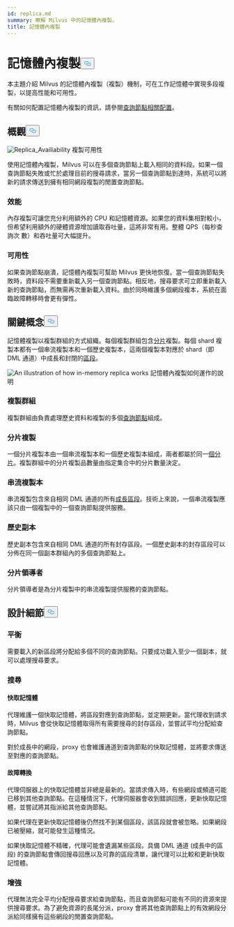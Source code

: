```yaml
---
id: replica.md
summary: 瞭解 Milvus 中的記憶體內複製。
title: 記憶體內複製
---
```

<h1 id="In-Memory-Replica" class="common-anchor-header">記憶體內複製<button data-href="#In-Memory-Replica" class="anchor-icon" translate="no">
      <svg translate="no"
        aria-hidden="true"
        focusable="false"
        height="20"
        version="1.1"
        viewBox="0 0 16 16"
        width="16"
      >
        <path
          fill="#0092E4"
          fill-rule="evenodd"
          d="M4 9h1v1H4c-1.5 0-3-1.69-3-3.5S2.55 3 4 3h4c1.45 0 3 1.69 3 3.5 0 1.41-.91 2.72-2 3.25V8.59c.58-.45 1-1.27 1-2.09C10 5.22 8.98 4 8 4H4c-.98 0-2 1.22-2 2.5S3 9 4 9zm9-3h-1v1h1c1 0 2 1.22 2 2.5S13.98 12 13 12H9c-.98 0-2-1.22-2-2.5 0-.83.42-1.64 1-2.09V6.25c-1.09.53-2 1.84-2 3.25C6 11.31 7.55 13 9 13h4c1.45 0 3-1.69 3-3.5S14.5 6 13 6z"
        ></path>
      </svg>
    </button></h1><p>本主題介紹 Milvus 的記憶體內複製（複製）機制，可在工作記憶體中實現多段複製，以提高性能和可用性。</p>
<p>有關如何配置記憶體內複製的資訊，請參閱<a href="/docs/zh-hant/configure_querynode.md#queryNodereplicas">查詢節點相關配置</a>。</p>
<h2 id="Overview" class="common-anchor-header">概觀<button data-href="#Overview" class="anchor-icon" translate="no">
      <svg translate="no"
        aria-hidden="true"
        focusable="false"
        height="20"
        version="1.1"
        viewBox="0 0 16 16"
        width="16"
      >
        <path
          fill="#0092E4"
          fill-rule="evenodd"
          d="M4 9h1v1H4c-1.5 0-3-1.69-3-3.5S2.55 3 4 3h4c1.45 0 3 1.69 3 3.5 0 1.41-.91 2.72-2 3.25V8.59c.58-.45 1-1.27 1-2.09C10 5.22 8.98 4 8 4H4c-.98 0-2 1.22-2 2.5S3 9 4 9zm9-3h-1v1h1c1 0 2 1.22 2 2.5S13.98 12 13 12H9c-.98 0-2-1.22-2-2.5 0-.83.42-1.64 1-2.09V6.25c-1.09.53-2 1.84-2 3.25C6 11.31 7.55 13 9 13h4c1.45 0 3-1.69 3-3.5S14.5 6 13 6z"
        ></path>
      </svg>
    </button></h2><p>
  
   <span class="img-wrapper"> <img translate="no" src="/docs/v2.5.x/assets/replica_availability.jpg" alt="Replica_Availiability" class="doc-image" id="replica_availiability" />
   </span> <span class="img-wrapper"> <span>複製可用性</span> </span></p>
<p>使用記憶體內複製，Milvus 可以在多個查詢節點上載入相同的資料段。如果一個查詢節點失敗或忙於處理目前的搜尋請求，當另一個查詢節點到達時，系統可以將新的請求傳送到擁有相同網段複製的閒置查詢節點。</p>
<h3 id="Performance" class="common-anchor-header">效能</h3><p>內存複製可讓您充分利用額外的 CPU 和記憶體資源。如果您的資料集相對較小，但希望利用額外的硬體資源增加讀取吞吐量，這將非常有用。整體 QPS（每秒查詢次 數）和吞吐量可大幅提升。</p>
<h3 id="Availability" class="common-anchor-header">可用性</h3><p>如果查詢節點崩潰，記憶體內複製可幫助 Milvus 更快地恢復。當一個查詢節點失敗時，資料段不需要重新載入另一個查詢節點。相反地，搜尋要求可立即重新載入新的查詢節點，而無需再次重新載入資料。由於同時維護多個網段複本，系統在面臨故障轉移時會更有彈性。</p>
<h2 id="Key-Concepts" class="common-anchor-header">關鍵概念<button data-href="#Key-Concepts" class="anchor-icon" translate="no">
      <svg translate="no"
        aria-hidden="true"
        focusable="false"
        height="20"
        version="1.1"
        viewBox="0 0 16 16"
        width="16"
      >
        <path
          fill="#0092E4"
          fill-rule="evenodd"
          d="M4 9h1v1H4c-1.5 0-3-1.69-3-3.5S2.55 3 4 3h4c1.45 0 3 1.69 3 3.5 0 1.41-.91 2.72-2 3.25V8.59c.58-.45 1-1.27 1-2.09C10 5.22 8.98 4 8 4H4c-.98 0-2 1.22-2 2.5S3 9 4 9zm9-3h-1v1h1c1 0 2 1.22 2 2.5S13.98 12 13 12H9c-.98 0-2-1.22-2-2.5 0-.83.42-1.64 1-2.09V6.25c-1.09.53-2 1.84-2 3.25C6 11.31 7.55 13 9 13h4c1.45 0 3-1.69 3-3.5S14.5 6 13 6z"
        ></path>
      </svg>
    </button></h2><p>記憶體複製以複製群組的方式組織。每個複製群組包含<a href="https://milvus.io/docs/v2.1.x/glossary.md#Sharding">分片</a>複製。每個 shard 複製本都有一個串流複製本和一個歷史複製本，這兩個複製本對應於 shard（即 DML 通道）中成長和封閉的<a href="https://milvus.io/docs/v2.1.x/glossary.md#Segment">區段</a>。</p>
<p>
  
   <span class="img-wrapper"> <img translate="no" src="/docs/v2.5.x/assets/replica_group.png" alt="An illustration of how in-memory replica works" class="doc-image" id="an-illustration-of-how-in-memory-replica-works" />
   </span> <span class="img-wrapper"> <span>記憶體內複製如何運作的說明</span> </span></p>
<h3 id="Replica-group" class="common-anchor-header">複製群組</h3><p>複製群組由負責處理歷史資料和複製的多個<a href="https://milvus.io/docs/v2.1.x/four_layers.md#Query-node">查詢節點</a>組成。</p>
<h3 id="Shard-replica" class="common-anchor-header">分片複製</h3><p>一個分片複製本由一個串流複製本和一個歷史複製本組成，兩者都屬於同一<a href="https://milvus.io/blog/deep-dive-1-milvus-architecture-overview.md#Shard">個分片</a>。複製群組中的分片複製品數量由指定集合中的分片數量決定。</p>
<h3 id="Streaming-replica" class="common-anchor-header">串流複製本</h3><p>串流複製包含來自相同 DML 通道的所有<a href="https://milvus.io/docs/v2.1.x/glossary.md#Segment">成長區段</a>。技術上來說，一個串流複製應該只由一個複製中的一個查詢節點提供服務。</p>
<h3 id="Historical-replica" class="common-anchor-header">歷史副本</h3><p>歷史副本包含來自相同 DML 通道的所有封存區段。一個歷史副本的封存區段可以分佈在同一個副本群組內的多個查詢節點上。</p>
<h3 id="Shard-leader" class="common-anchor-header">分片領導者</h3><p>分片領導者是為分片複製中的串流複製提供服務的查詢節點。</p>
<h2 id="Design-Details" class="common-anchor-header">設計細節<button data-href="#Design-Details" class="anchor-icon" translate="no">
      <svg translate="no"
        aria-hidden="true"
        focusable="false"
        height="20"
        version="1.1"
        viewBox="0 0 16 16"
        width="16"
      >
        <path
          fill="#0092E4"
          fill-rule="evenodd"
          d="M4 9h1v1H4c-1.5 0-3-1.69-3-3.5S2.55 3 4 3h4c1.45 0 3 1.69 3 3.5 0 1.41-.91 2.72-2 3.25V8.59c.58-.45 1-1.27 1-2.09C10 5.22 8.98 4 8 4H4c-.98 0-2 1.22-2 2.5S3 9 4 9zm9-3h-1v1h1c1 0 2 1.22 2 2.5S13.98 12 13 12H9c-.98 0-2-1.22-2-2.5 0-.83.42-1.64 1-2.09V6.25c-1.09.53-2 1.84-2 3.25C6 11.31 7.55 13 9 13h4c1.45 0 3-1.69 3-3.5S14.5 6 13 6z"
        ></path>
      </svg>
    </button></h2><h3 id="Balance" class="common-anchor-header">平衡</h3><p>需要載入的新區段將分配給多個不同的查詢節點。只要成功載入至少一個副本，就可以處理搜尋要求。</p>
<h3 id="Search" class="common-anchor-header">搜尋</h3><h4 id="Cache" class="common-anchor-header">快取記憶體</h4><p>代理維護一個快取記憶體，將區段對應到查詢節點，並定期更新。當代理收到請求時，Milvus 會從快取記憶體取得所有需要搜尋的封存區段，並嘗試平均分配給查詢節點。</p>
<p>對於成長中的網段，proxy 也會維護通道到查詢節點的快取記憶體，並將要求傳送至對應的查詢節點。</p>
<h4 id="Failover" class="common-anchor-header">故障轉換</h4><p>代理伺服器上的快取記憶體並非總是最新的。當請求傳入時，有些網段或頻道可能已移到其他查詢節點。在這種情況下，代理伺服器會收到錯誤回應，更新快取記憶體，並嘗試將其指派給其他查詢節點。</p>
<p>如果代理在更新快取記憶體後仍然找不到某個區段，該區段就會被忽略。如果網段已被壓縮，就可能發生這種情況。</p>
<p>如果快取記憶體不精確，代理可能會遺漏某些區段。具備 DML 通道 (成長中的區段) 的查詢節點會傳回搜尋回應以及可靠的區段清單，讓代理可以比較和更新快取記憶體。</p>
<h3 id="Enhancement" class="common-anchor-header">增強</h3><p>代理無法完全平均分配搜尋要求給查詢節點，而且查詢節點可能有不同的資源來提供搜尋要求。為了避免資源的長尾分派，proxy 會將其他查詢節點上的有效網段分派給同樣擁有這些網段的閒置查詢節點。</p>
